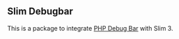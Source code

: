 ## Slim Debugbar

This is a package to integrate [PHP Debug Bar](http://phpdebugbar.com/) with Slim 3.